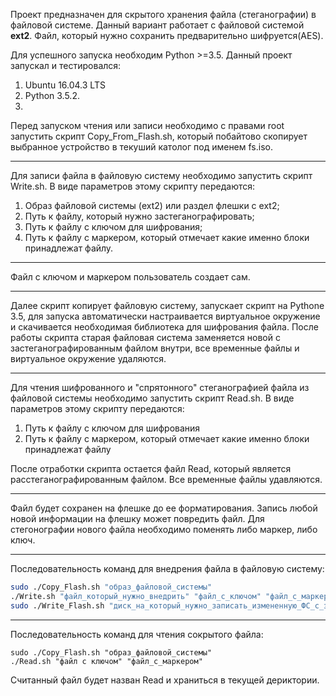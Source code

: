 Проект предназначен для скрытого хранения файла (стеганографии) в файловой системе.
Данный вариант работает с файловой системой **ext2**.
Файл, который нужно сохранить предварительно шифруется(AES).

Для успешного запуска необходим Python >=3.5.
Данный проект запускал и тестировался:

1. Ubuntu 16.04.3 LTS
1. Python 3.5.2.
1. <!--- TODO может ещё что-то? --->

Перед запуском чтения или записи необходимо с правами root запустить скрипт Copy_From_Flash.sh, который побайтово скопирует выбранное устройство в текуший католог
под именем fs.iso.
<!--- TODO используй лучше заголовки #... Это гораздо правильнее чем новая линия--->
***
Для записи файла в файловую систему необходимо запустить скрипт Write.sh.
В виде параметров этому скрипту передаются:

1. Образ файловой системы (ext2) или раздел флешки с ext2;
1. Путь к файлу, который нужно застеганографировать;
1. Путь к файлу с ключом для шифрования;
1. Путь к файлу с маркером, который отмечает
		какие именно блоки принадлежат файлу.
***
Файл с ключом и маркером пользователь создает сам.
***
Далее скрипт копирует файловую систему, запускает скрипт на Pythone 3.5, 
для запуска автоматически настраивается виртуальное окружение 
и скачивается необходимая библиотека для шифрования файла. 
После работы скрипта старая файловая система заменяется новой 
с застеганографированным файлом внутри,
все временные файлы и виртуальное окружение удаляются.
***
Для чтения шифрованного и "спрятонного" стеганографией файла
из файловой системы необходимо
запустить скрипт Read.sh. В виде параметров этому скрипту передаются:

1. Путь к файлу с ключом для шифрования
1. Путь к файлу с маркером, который отмечает какие именно блоки принадлежат файлу

После отработки скрипта остается файл Read,
 который является расстеганографированным файлом. 
Все временные файлы удавляются. 
***
Файл будет сохранен на флешке до ее форматирования. 
Запись любой новой информации на флешку может повредить файл. 
Для стегонографии нового файла необходимо поменять либо маркер, либо ключ.
***
Последовательность команд для внедрения файла в файловую систему:
<!---TODO Очень плохие определения и длинные. Лучше предварительно это определить--->

```bash
sudo ./Copy_Flash.sh "образ_файловой_системы"
./Write.sh "файл_который_нужно_внедрить" "файл_с_ключом" "файл_с_маркером"
sudo ./Write_Flash.sh "диск_на_который_нужно_записать_измененную_ФС_с_застеганографированным_файлом"
```

***
Последовательность команд для чтения сокрытого файла:
```
sudo ./Copy_Flash.sh "образ_файловой_системы"
./Read.sh "файл с ключом" "файл_с_маркером"
```

<!---TODO А почему Read? может я хочу другое название?--->
Считанный файл будет назван Read и храниться в текущей дериктории.
